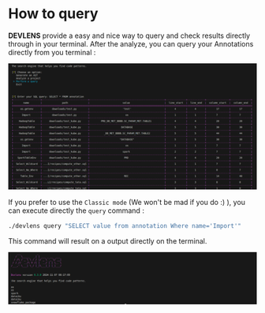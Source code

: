 # How to query

**DEVLENS** provide a easy and nice way to query and check results directly through in your terminal.
After the analyze, you can query your Annotations directly from you terminal :

![query](/../static/img/query/query.png?raw=true "query")


If you prefer to use the `Classic mode` (We won't be mad if you do :) ), you can execute directly the `query` command :

```bash
./devlens query "SELECT value from annotation Where name='Import'"
```
This command will result on a output directly on the terminal.

![classic](/../static/img/query/classic.png?raw=true "classic")



